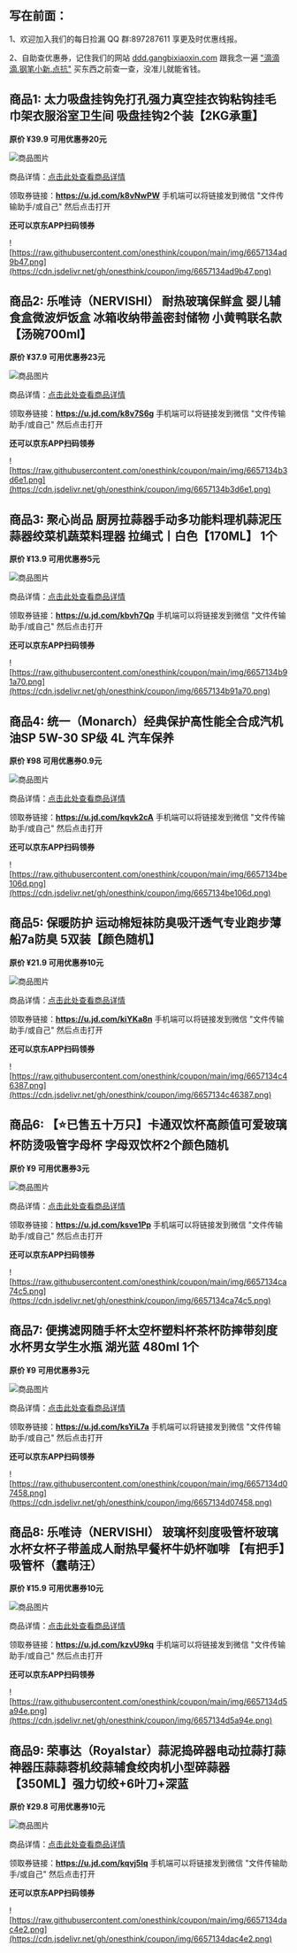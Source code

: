 ## 写在前面：

1、欢迎加入我们的每日捡漏 QQ 群:897287611 享更及时优惠线报。

2、自助查优惠券，记住我们的网站 [ddd.gangbixiaoxin.com](https://ddd.gangbixiaoxin.com) 跟我念一遍 ["滴滴滴.钢笔小新.点抗"](https://ddd.gangbixiaoxin.com) 买东西之前查一查，没准儿就能省钱。

## 商品1: 太力吸盘挂钩免打孔强力真空挂衣钩粘钩挂毛巾架衣服浴室卫生间 吸盘挂钩2个装【2KG承重】

**原价 ¥39.9 可用优惠券20元**

![商品图片](http://img14.360buyimg.com/n1/jfs/t1/243116/28/5653/107927/663f228fF50d9a291/06d5da593f534319.jpg)

商品详情：[点击此处查看商品详情](https://union-click.jd.com/jdc?e=1003156031&amp;p=JF8BARgJK1olXwMEXV5eAEkUAF8IGlsUXwQLVF1eDksXBV9MRANLAjZbERscSkAJHTdNTwcKBlMdBgABFksWA24KGVIVXgUEVF5bFxJSXzI4WQV8WH1YIRw_fwNcQzdvbzgXB1BgAlJROEonAG4IHFITWgALUW5cWEpHAj8JS1olXQYyFTBZAUsTBl8JK1sTXQEKXV1ZAUkfC2Y4G1MSbdGv7IvXuZ6furuWk4ys-tOL6IrDgHsnM2w4G1oUXwYGU19fCHsnA18LKwV7XFUKVF5eChh5XilLWFlPHVBsU1taD04WC204GVoUXwQyZG4eVCkQZRxMGydOIA5REwweDEJoSxJISz57X1hDIR05YQBRfA1OTRpJDk10ZF5t)

领取券链接：**https://u.jd.com/k8vNwPW** 手机端可以将链接发到微信 "文件传输助手/或自己" 然后点击打开

**还可以京东APP扫码领券**

![https://raw.githubusercontent.com/onesthink/coupon/main/img/6657134ad9b47.png](https://cdn.jsdelivr.net/gh/onesthink/coupon/img/6657134ad9b47.png)

## 商品2: 乐唯诗（NERVISHI） 耐热玻璃保鲜盒 婴儿辅食盒微波炉饭盒 冰箱收纳带盖密封储物 小黄鸭联名款【汤碗700ml】

**原价 ¥37.9 可用优惠券23元**

![商品图片](http://img14.360buyimg.com/n1/jfs/t1/209478/39/42209/81702/66561dffF12bb61d3/9f31a8d34aeddd77.jpg)

商品详情：[点击此处查看商品详情](https://union-click.jd.com/jdc?e=1003156031&amp;p=JF8BARsJK1olXwMLVVZbDEgQAV8IGloQXQUKVV1cCUweB19MRANLAjZbERscSkAJHTdNTwcKBlMdBgABFksWAmoIGFMUXgcDU1dZFxJSXzI4UD9gL0NdAgw-axNNdyt9TixHDVl2AlJROEonAG4IHFITWgALUW5cWEpHAj8JS1olXQYyFTBdCUsXAWoOE2sUbQYEVFlVAUgTCmkJH1IlXQ4FZInwsJ6dsrqAoo-L1dG784vUtJ-Ji184K1glXQcDVl5ZD0oVA184G2sWbVhsVQ1VCEgWUWlmRh1WHgRdVgszD04TCm8KGVwlXwcDVlxtOHtkQSxjRCt1FVB6AVpfdD1qVGp_ZxhsIlFsVisqWDRwBAhYYwAUAX5BMFgZOEsn)

领取券链接：**https://u.jd.com/k8v7S6g** 手机端可以将链接发到微信 "文件传输助手/或自己" 然后点击打开

**还可以京东APP扫码领券**

![https://raw.githubusercontent.com/onesthink/coupon/main/img/6657134b3d6e1.png](https://cdn.jsdelivr.net/gh/onesthink/coupon/img/6657134b3d6e1.png)

## 商品3: 聚心尚品 厨房拉蒜器手动多功能料理机蒜泥压蒜器绞菜机蔬菜料理器 拉绳式丨白色【170ML】 1个

**原价 ¥13.9 可用优惠券5元**

![商品图片](http://img14.360buyimg.com/n1/jfs/t1/179524/12/43582/137023/6605217cF9ae205cc/8268306615b6fb4a.jpg)

商品详情：[点击此处查看商品详情](https://union-click.jd.com/jdc?e=1003156031&amp;p=JF8BARcJK1olVQ8KUV9ZDE4RM28JGl4SWQ4KVVtYCEIRMytXQwVKbV9HER8fA1UJWypcR0ROCBlQCgJDCEoWBmgME1MUWAMCXVhCUQ5LXl9hGwZLA2RqTj0jSBZrWT0JSAJlLQBEWFJtCXsUAm8PEl0SWw8HZF8NCRsWU25YGmsVXTZDOlZUAUkQM244G10VWg4LV11VDkIQBV8IE1wliqu6gdTs3cOu1_GAzOKyiI--gMDVOHsnAF8IGloXXQIFVVxdOHsXM2w4RTUUDg4CV1ZbDyVKRSxIUgxdDmgFUVpYDEgTAF8KGloXXzYyZFk2by0XR2dSWAx3IVlwFwItaUtRQChRbTVXG1J2CQscaE9pSDZLEgZAGXMyVG4)

领取券链接：**https://u.jd.com/kbvh7Qp** 手机端可以将链接发到微信 "文件传输助手/或自己" 然后点击打开

**还可以京东APP扫码领券**

![https://raw.githubusercontent.com/onesthink/coupon/main/img/6657134b91a70.png](https://cdn.jsdelivr.net/gh/onesthink/coupon/img/6657134b91a70.png)

## 商品4: 统一（Monarch）经典保护高性能全合成汽机油SP 5W-30 SP级 4L 汽车保养

**原价 ¥98 可用优惠券0.9元**

![商品图片](http://img14.360buyimg.com/n1/jfs/t1/235360/23/16887/141659/664ac0c4F4b9a28f7/60eb50d35aef8634.jpg)

商品详情：[点击此处查看商品详情](https://union-click.jd.com/jdc?e=1003156031&amp;p=JF8BARYJK1olXwQAXVxdDk4WAF8PGFITWwECZBoCUBVIMzZNXhpXVhgcDBsJVFRMVnBaRQcLWgULUlhaCFRORjNVKwRBO21GAT1UahhHdg1VXT9yPlVxNT5RBHsWM2wJG1wcWwEEXVttCRsWU25YGgsUbQYCZAgzCEoWAm4AElgSXmhRDxYcQxYnAl8IHVsSVQ8BUFdVC0IXM28AHGvC8L7X3u-IgPLDneffovzA1LrWytZtOHsUM28JGlkVWQEDVl5tOEsnAF9WdVpGWgMLVF1YZhZRQCwKRR4WMwEAXVlYDU4RM20JGlkXbTYyP1omcCMVXzhdfj18LnxcCC4cak5kWWp3dVlqIQZXHSwnCzIRBQR_bVtzJzYCZA)

领取券链接：**https://u.jd.com/kqvk2cA** 手机端可以将链接发到微信 "文件传输助手/或自己" 然后点击打开

**还可以京东APP扫码领券**

![https://raw.githubusercontent.com/onesthink/coupon/main/img/6657134be106d.png](https://cdn.jsdelivr.net/gh/onesthink/coupon/img/6657134be106d.png)

## 商品5: 保暖防护 运动棉短袜防臭吸汗透气专业跑步薄船7a防臭 5双装【颜色随机】

**原价 ¥21.9 可用优惠券10元**

![商品图片](http://img14.360buyimg.com/n1/jfs/t1/216544/22/40608/89230/664eebf8F43186be1/3b9f9fd23d4ac7c8.jpg)

商品详情：[点击此处查看商品详情](https://union-click.jd.com/jdc?e=1003156031&amp;p=JF8BARsJK1olXwcAUldZDU0WBl8IGloRVQIBVF9aCUsVA19MRANLAjZbERscSkAJHTdNTwcKBlMdBgABFksWAmsAH1gVXAEDVFxdFxJSXzI4XR5hHVxyElc4SzlBXRVReAZyLnxDJFJROEonAG4IHFITWgALUW5cWEpHAj8JS1olXQYyFTBdC0kRBGcAGWsUbQYEVFlVAUgTC28AElglXQ4FZInwsJ6dsrqAoo-L1dG784vUtJ-Ji184K1glXQcDVl5ZD0oVA184G2sWbVhsVQ1VCEkTC21mRh1WHgRCElszD04TBWYJG1glXwcDVlxtOHsQaAhuGx8dB0VVNiICCi9RdA5pXAh1IlVsFhgJfBZCQg8MZRBGKXZjFg0oOEsn)

领取券链接：**https://u.jd.com/kiYKa8n** 手机端可以将链接发到微信 "文件传输助手/或自己" 然后点击打开

**还可以京东APP扫码领券**

![https://raw.githubusercontent.com/onesthink/coupon/main/img/6657134c46387.png](https://cdn.jsdelivr.net/gh/onesthink/coupon/img/6657134c46387.png)

## 商品6: 【⭐已售五十万只】卡通双饮杯高颜值可爱玻璃杯防烫吸管字母杯 字母双饮杯2个颜色随机

**原价 ¥9 可用优惠券3元**

![商品图片](http://img14.360buyimg.com/n1/jfs/t1/87997/31/26569/186679/66560f1eFb91cad89/b9de7006dc918a46.jpg)

商品详情：[点击此处查看商品详情](https://union-click.jd.com/jdc?e=1003156031&amp;p=JF8BARsJK1olXwMLVV5dDUwRBF8IGlodVAcEVF1bC0kSAF9MRANLAjZbERscSkAJHTdNTwcKBlMdBgABFksWAmcBGl0VXgABVlteFxJSXzI4Gh5INVhAJh8_bzENHQ0NSA98CG9eAlJROEonAG4IHFITWgALUW5cWEpHAj8JS1olXQYyFTBdDUwfA28AEmsUbQYEVFlVAUgTC20BGF8lXQ4FZInwsJ6dsrqAoo-L1dG784vUtJ-Ji184K1glXQcDVl5ZD0oVA184G2sWbVhsVQ1aDUMWCj1mRh1WHgRABw4zD0keA2gBGF8lXwcDVlxtOHtTXGsIHFtVWEJjLxUtdT1IQDBvf1NoAgdsVgkLfgBQQyleXVl9OHULAx8qOEsn)

领取券链接：**https://u.jd.com/ksve1Pp** 手机端可以将链接发到微信 "文件传输助手/或自己" 然后点击打开

**还可以京东APP扫码领券**

![https://raw.githubusercontent.com/onesthink/coupon/main/img/6657134ca74c5.png](https://cdn.jsdelivr.net/gh/onesthink/coupon/img/6657134ca74c5.png)

## 商品7: 便携滤网随手杯太空杯塑料杯茶杯防摔带刻度水杯男女学生水瓶 湖光蓝 480ml 1个

**原价 ¥9 可用优惠券3元**

![商品图片](http://img14.360buyimg.com/n1/jfs/t1/247111/19/10085/96817/6656107aF8df10b25/627d12d15c829c67.jpg)

商品详情：[点击此处查看商品详情](https://union-click.jd.com/jdc?e=1003156031&amp;p=JF8BARsJK1olXwMLV1dcDEwSBl8IGlsUXgYKUlpbCE4VCl9MRANLAjZbERscSkAJHTdNTwcKBlMdBgABFksWA24LG1MTWQACUVxUFxJSXzI4azxwAnZwVAI9dEx0fQl1UiteHnBCNFJROEonAG4IHFITWgALUW5cWEpHAj8JS1olXQYyFTBdDUwfA28AEmsUbQYEVFlVAUgTC2gJElglXQ4FZInwsJ6dsrqAoo-L1dG784vUtJ-Ji184K1glXQcDVl5ZD0oVA184G2sWbVhsVQ1VCEgWUWhmRh1WHgRGVBUzD04QBGsLH14lXwcDVlxtOHtKaG1ISz1CLUNrISZZUh9EXmxLfg5-LlRsVgJUdUJzCgteEyZMO09cXTk-OEsn)

领取券链接：**https://u.jd.com/ksYiL7a** 手机端可以将链接发到微信 "文件传输助手/或自己" 然后点击打开

**还可以京东APP扫码领券**

![https://raw.githubusercontent.com/onesthink/coupon/main/img/6657134d07458.png](https://cdn.jsdelivr.net/gh/onesthink/coupon/img/6657134d07458.png)

## 商品8: 乐唯诗（NERVISHI） 玻璃杯刻度吸管杯玻璃水杯女杯子带盖成人耐热早餐杯牛奶杯咖啡 【有把手】吸管杯（蠢萌汪）

**原价 ¥15.9 可用优惠券10元**

![商品图片](http://img14.360buyimg.com/n1/jfs/t1/22042/7/18151/76805/62d0fe1fE26a793f2/4afc2b2171ac0c2b.jpg)

商品详情：[点击此处查看商品详情](https://union-click.jd.com/jdc?e=1003156031&amp;p=JF8BARsJK1olXwMLV1tUCEIVBF8IGloRXAMDU1tYAEwXC19MRANLAjZbERscSkAJHTdNTwcKBlMdBgABFksWAmsJHloSWAMKU15VFxJSXzI4GixAD1hUP1o4XB8XYApJbBBzWQ57ElJROEonAG4IHFITWgALUW5cWEpHAj8JS1olXQYyFTBdCEMXBW4OG2sUbQYEVFlVAUgTC2YAHV8lXQ4FZInwsJ6dsrqAoo-L1dG784vUtJ-Ji184K1glXQcDVl5ZD0oVA184G2sWbVhsVQ1aDUIXAG1mRh1WHgREBA0zD0keBGkKE1klXwcDVlxtOHtBRwpAfFt9OEBRCVpcCypzS2hURQwTX0JsVhYZQS1-eyZVGhpqNnRLLiAbOEsn)

领取券链接：**https://u.jd.com/kzvU9kq** 手机端可以将链接发到微信 "文件传输助手/或自己" 然后点击打开

**还可以京东APP扫码领券**

![https://raw.githubusercontent.com/onesthink/coupon/main/img/6657134d5a94e.png](https://cdn.jsdelivr.net/gh/onesthink/coupon/img/6657134d5a94e.png)

## 商品9: 荣事达（Royalstar）蒜泥捣碎器电动拉蒜打蒜神器压蒜蒜蓉机绞蒜辅食绞肉机小型碎蒜器 【350ML】强力切绞+6叶刀+深蓝

**原价 ¥29.8 可用优惠券10元**

![商品图片](http://img14.360buyimg.com/n1/jfs/t1/172954/26/35820/135845/64a22448Fa0a56c49/8e502f4114f4a216.jpg)

商品详情：[点击此处查看商品详情](https://union-click.jd.com/jdc?e=1003156031&amp;p=JF8BARsJK1olXwMLV1tYD04VAl8IGloTVQEHVFhZAUgeC19MRANLAjZbERscSkAJHTdNTwcKBlMdBgABFksWAmkAHF4VWwILV1dVFxJSXzI4YCVKNGYFUAs9cS1jBhRgeSFlVXJdElJROEonAG4IHFITWgALUW5cWEpHAj8JS1olXQYyFTBdCE0XAGcPGGsUbQYEVFlVAUgQAm4BHVklXQ4FZInwsJ6dsrqAoo-L1dG784vUtJ-Ji184K1glXQcDVl5ZD0oVA184G2sWbVhsVQ1aDUIXA21mRh1WHgRLF1wzD0keBGgLGVwlXwcDVlxtOHt-AggLGQ1eXwV4A18YfwwWSm52YjBpI3JsVicmSkwSYSZ_WSJHJGcKLTknOEsn)

领取券链接：**https://u.jd.com/kqvj5Iq** 手机端可以将链接发到微信 "文件传输助手/或自己" 然后点击打开

**还可以京东APP扫码领券**

![https://raw.githubusercontent.com/onesthink/coupon/main/img/6657134dac4e2.png](https://cdn.jsdelivr.net/gh/onesthink/coupon/img/6657134dac4e2.png)


